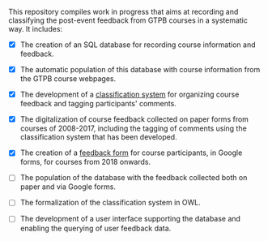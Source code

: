 This repository compiles work in progress that aims at recording and classifying the post-event feedback from GTPB courses in a systematic way. It includes:
- [x] The creation of an SQL database for recording course information and feedback.
- [x] The automatic population of this database with course information from the GTPB course webpages.
- [x] The development of a [classification system](https://github.com/GTPB/Training_Course_Feedback/tree/master/Maps) for organizing course feedback and tagging participants' comments.
- [x] The digitalization of course feedback collected on paper forms from courses of 2008-2017, including the tagging of comments using the classification system that has been developed.
- [x] The creation of a [feedback form](https://docs.google.com/forms/d/1z3XsVXqkGqQfd8m7ScbSw83B9cBCdpQ5nqQVqzkycd4/edit?usp=sharing) for course participants, in Google forms, for courses from 2018 onwards.
- [ ] The population of the database with the feedback collected both on paper and via Google forms.
- [ ] The formalization of the classification system in OWL.
- [ ] The development of a user interface supporting the database and enabling the querying of user feedback data.

